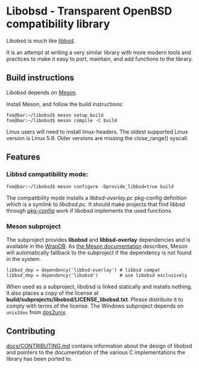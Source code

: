 <!--
Copyright (c) 2022 Guilherme Janczak <guilherme.janczak@yandex.com>

Permission to use, copy, modify, and distribute this software for any
purpose with or without fee is hereby granted, provided that the above
copyright notice and this permission notice appear in all copies.

THE SOFTWARE IS PROVIDED "AS IS" AND THE AUTHOR DISCLAIMS ALL WARRANTIES
WITH REGARD TO THIS SOFTWARE INCLUDING ALL IMPLIED WARRANTIES OF
MERCHANTABILITY AND FITNESS. IN NO EVENT SHALL THE AUTHOR BE LIABLE FOR
ANY SPECIAL, DIRECT, INDIRECT, OR CONSEQUENTIAL DAMAGES OR ANY DAMAGES
WHATSOEVER RESULTING FROM LOSS OF USE, DATA OR PROFITS, WHETHER IN AN
ACTION OF CONTRACT, NEGLIGENCE OR OTHER TORTIOUS ACTION, ARISING OUT OF
OR IN CONNECTION WITH THE USE OR PERFORMANCE OF THIS SOFTWARE.
-->

# Libobsd - Transparent OpenBSD compatibility library
Libobsd is much like [libbsd](https://libbsd.freedesktop.org/wiki/).

It is an attempt at writing a very similar library with more modern tools and
practices to make it easy to port, maintain, and add functions to the library.

## Build instructions
Libobsd depends on [Meson](https://mesonbuild.com/).

Install Meson, and follow the build instructions:
```console
foo@bar:~/libobsd$ meson setup build
foo@bar:~/libobsd$ meson compile -C build
```

Linux users will need to install linux-headers.
The oldest supported Linux version is Linux 5.9. Older versions are missing the
close_range() syscall.

## Features
### Libbsd compatibility mode:
```console
foo@bar:~/libobsd$ meson configure -Dprovide_libbsd=true build
```
The compatibility mode installs a _libbsd-overlay.pc_ pkg-config definition
which is a symlink to _libobsd.pc_. It should make projects that find libbsd
through
[pkg-config](https://www.freedesktop.org/wiki/Software/pkg-config/) work if
libobsd implements the used functions.

### Meson subproject
The subproject provides **libobsd** and **libbsd-overlay** dependencies and is
available in the [WrapDB](https://mesonbuild.com/Wrapdb-projects.html).
As
[the Meson documentation](https://mesonbuild.com/Wrap-dependency-system-manual.html#provide-section)
describes, Meson will automatically fallback to the subproject if the dependency
is not found in the system.
```meson
libbsd_dep = dependency('libbsd-overlay') # libbsd compat
libbsd_dep = dependency('libobsd')        # use libobsd exclusively
```
When used as a subproject, libobsd is linked statically and installs nothing. It
also places a copy of the license at
**build/subprojects/libobsd/LICENSE_libobsd.txt**. Please distribute it to
comply with terms of the license.
The Windows subproject depends on `unix2dos` from
[dos2unix](https://waterlan.home.xs4all.nl/dos2unix.html).

## Contributing
[docs/CONTRIBUTING.md](docs/CONTRIBUTING.md) contains information about the
design of libobsd and pointers to the documentation of the various C
implementations the library has been ported to.
